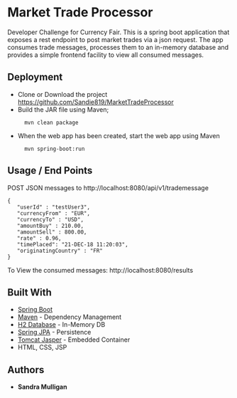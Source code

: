 # Market Trade Processor

Developer Challenge for Currency Fair. This is a spring boot application that exposes a rest endpoint to post market trades via a json request. The app consumes trade messages, processes them to an in-memory database and provides a simple frontend facility to view all consumed messages. 

## Deployment

* Clone or Download the project https://github.com/Sandie819/MarketTradeProcessor
* Build the JAR file using Maven; 
  ```
    mvn clean package
  ```
* When the web app has been created, start the web app using Maven
  ```
    mvn spring-boot:run
  ```
  
## Usage / End Points

POST JSON messages to http://localhost:8080/api/v1/trademessage

 ```
{
	"userId" : "testUser3",
	"currencyFrom" : "EUR",
	"currencyTo" : "USD",
	"amountBuy" : 210.00,
	"amountSell" : 800.00,
	"rate" : 0.96,
	"timePlaced": "21-DEC-18 11:20:03",
	"originatingCountry" : "FR"
}
```

To View the consumed messages: http://localhost:8080/results

## Built With

* [Spring Boot](https://spring.io/projects/spring-boot)
* [Maven](https://maven.apache.org/) - Dependency Management
* [H2 Database](http://www.h2database.com/html/main.html) - In-Memory DB
* [Spring JPA](https://spring.io/projects/spring-data-jpa) - Persistence
* [Tomcat Jasper](https://javalibs.com/artifact/org.apache.tomcat.embed/tomcat-embed-jasper) - Embedded Container
* HTML, CSS, JSP 



## Authors

* **Sandra Mulligan** 


